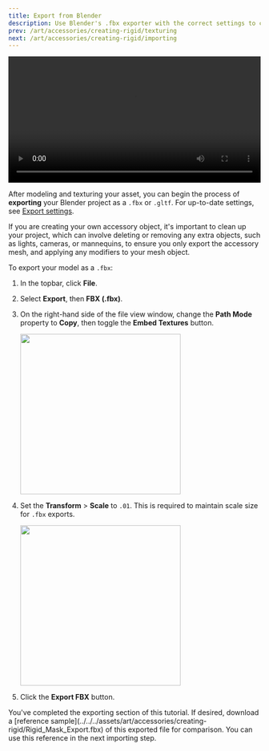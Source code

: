 ```yaml
---
title: Export from Blender
description: Use Blender's .fbx exporter with the correct settings to create a Studio-ready asset.
prev: /art/accessories/creating-rigid/texturing
next: /art/accessories/creating-rigid/importing
---
```


<video controls src="../../../assets/art/accessories/creating-rigid/Exporting.mp4" width="100%"></video>

After modeling and texturing your asset, you can begin the process of **exporting** your Blender project as a `.fbx` or `.gltf`. For up-to-date settings, see [Export settings](../../modeling/export-requirements.md).

<Alert severity ='warning'>
If you are creating your own accessory object, it's important to clean up your project, which can involve deleting or removing any extra objects, such as lights, cameras, or mannequins, to ensure you only export the accessory mesh, and applying any modifiers to your mesh object.
</Alert>

To export your model as a `.fbx`:

1. In the topbar, click **File**.
2. Select **Export**, then **FBX (.fbx)**.
3. On the right-hand side of the file view window, change the **Path Mode** property to **Copy**, then toggle the **Embed Textures** button.

   <img src="../../../assets/modeling/skinned-meshes/Blender-Export-Settings-1.png" width="320" />

4. Set the **Transform** > **Scale** to `.01`. This is required to maintain scale size for `.fbx` exports.

   <img src="../../../assets/modeling/skinned-meshes/Blender-Export-Settings-2.png" width="320" />

5. Click the **Export FBX** button.

<Alert severity = 'success'>
You've completed the exporting section of this tutorial. If desired, download a [reference sample](../../../assets/art/accessories/creating-rigid/Rigid_Mask_Export.fbx) of this exported file for comparison. You can use this reference in the next importing step.
</Alert>
